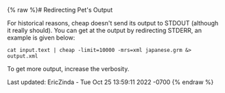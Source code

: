 {% raw %}# Redirecting Pet's Output

For historical reasons, cheap doesn't send its output to STDOUT
(although it really should). You can get at the output by redirecting
STDERR, an example is given below:

    cat input.text | cheap -limit=10000 -mrs=xml japanese.grm &> output.xml

To get more output, increase the verbosity.

Last updated: EricZinda - Tue Oct 25 13:59:11 2022 -0700
{% endraw %}